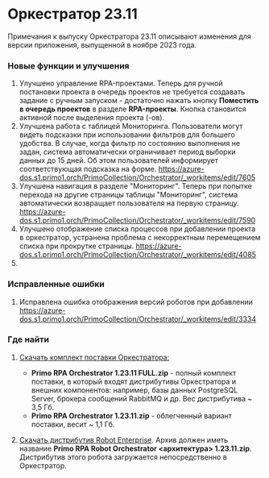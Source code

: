 # Оркестратор 23.11

Примечания к выпуску Оркестратора 23.11 описывают изменения для версии приложения, выпущенной в ноябре 2023 года.

### Новые функции и улучшения

1. Улучшено управление RPA-проектами. Теперь для ручной постановки проекта в очередь проектов не требуется создавать задание с ручным запуском - достаточно нажать кнопку **Поместить в очередь проектов** в разделе **RPA-проекты**. Кнопка становится активной после выделения проекта (-ов). 
2. Улучшена работа с таблицей Мониторинга. Пользователи могут видеть подсказки при использовании фильтров для большего удобства. В случае, когда фильтр по состоянию выполнения не задан, система автоматически ограничивает период выборки данных до 15 дней. Об этом пользователей информирует соответствующая подсказка на форме. https://azure-dos.s1.primo1.orch/PrimoCollection/Orchestrator/_workitems/edit/7605
3. Улучшена навигация в разделе "Мониторинг". Теперь при попытке перехода на другие страницы таблицы "Мониторинг", система автоматически возвращает пользователя на первую страницу. https://azure-dos.s1.primo1.orch/PrimoCollection/Orchestrator/_workitems/edit/7590
4. Улучшено отображение списка процессов при добавлении проекта в оркестратор, устранена проблема с некорректным перемещением списка при прокрутке страницы. https://azure-dos.s1.primo1.orch/PrimoCollection/Orchestrator/_workitems/edit/4085
5. 


### Исправленные ошибки

1. Исправлена ошибка отображения версий роботов при добавлении https://azure-dos.s1.primo1.orch/PrimoCollection/Orchestrator/_workitems/edit/3334



### Где найти
1. [Скачать комплект поставки Оркестратора:](https://disk.primo-rpa.ru/index.php/s/primo?path=%2FRelease%2FOrchestrator)
    * **Primo RPA Orchestrator 1.23.11 FULL.zip** - полный комплект поставки, в который входят дистрибутивы Оркестратора и внешних компонентов: например, базы данных PostgreSQL Server, брокера сообщений RabbitMQ и др. Вес дистрибутива ~ 3,5 Гб.
    * **Primo RPA Orchestrator 1.23.11.zip** - облегченный вариант поставки, весит ~ 1,1 Гб.

2. [Скачать дистрибутив Robot Enterprise](https://disk.primo-rpa.ru/index.php/s/primo?path=%2FRelease%2FRobot). Архив должен иметь название **Primo RPA Robot Orchestrator <архитектура> 1.23.11.zip**. Дистрибутив этого робота загружается непосредственно в Оркестратор.
